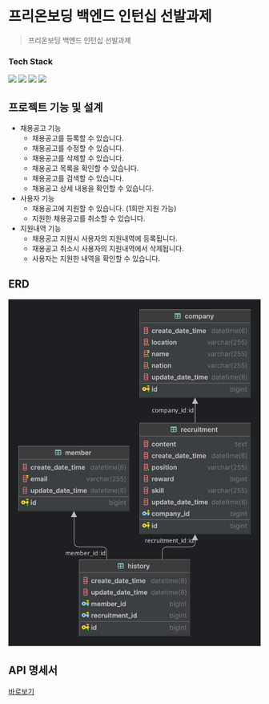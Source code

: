 # 프리온보딩 백엔드 인턴십 선발과제
> 프리온보딩 백엔드 인턴십 선발과제

### Tech Stack

<div> 
  <img src="https://img.shields.io/badge/java-007396?style=for-the-badge&logo=java&logoColor=white"> 
  <img src="https://img.shields.io/badge/spring-6DB33F?style=for-the-badge&logo=spring&logoColor=white"> 
  <img src="https://img.shields.io/badge/mysql-4479A1?style=for-the-badge&logo=mysql&logoColor=white"> 
  <img src="https://img.shields.io/badge/git-F05032?style=for-the-badge&logo=git&logoColor=white">
</div>

## 프로젝트 기능 및 설계

- 채용공고 기능
  - 채용공고를 등록할 수 있습니다.
  - 채용공고를 수정할 수 있습니다.
  - 채용공고를 삭제할 수 있습니다.
  - 채용공고 목록을 확인할 수 있습니다.
  - 채용공고를 검색할 수 있습니다.
  - 채용공고 상세 내용을 확인할 수 있습니다.
- 사용자 기능
  - 채용공고에 지원할 수 있습니다. (1회만 지원 가능)
  - 지원한 채용공고를 취소할 수 있습니다.
- 지원내역 기능
  - 채용공고 지원시 사용자의 지원내역에 등록됩니다.
  - 채용공고 취소시 사용자의 지원내역에서 삭제됩니다.
  - 사용자는 지원한 내역을 확인할 수 있습니다.

## ERD
![ERD](doc/img/erd.png)

## API 명세서
[바로보기](doc/API.md)